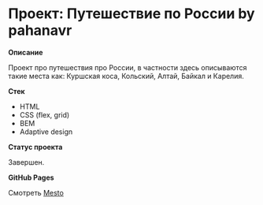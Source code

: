 # Проект: Путешествие по России by pahanavr

**Описание**

Проект про путешествия про России, в частности здесь описываются такие места как: Куршская коса, Кольский, Алтай, Байкал и Карелия.

**Стек**

* HTML
* CSS (flex, grid)
* BEM
* Adaptive design

**Статус проекта**

Завершен.

**GitHub Pages**

Смотреть [Mesto](https://pahanavr.github.io/russian-travel/)

